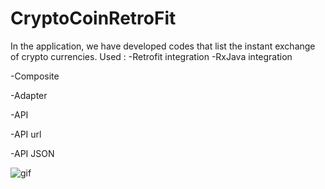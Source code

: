 # CryptoCoinRetroFit

In the application, we have developed codes that list the instant exchange of crypto currencies.
Used :
-Retrofit integration
-RxJava integration


-Composite


-Adapter


-API


-API url


-API JSON

![gif](https://github.com/SonerA1/CryptoCoinRetroFit/assets/114054564/0862ed01-8db3-41c1-a9fe-ec27eea941be)
